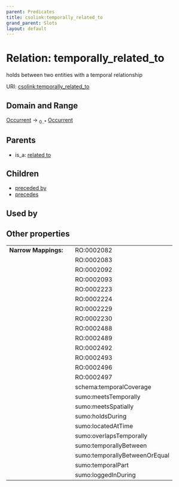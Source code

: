 ```yaml
---
parent: Predicates
title: csolink:temporally_related_to
grand_parent: Slots
layout: default
---
```


# Relation: temporally_related_to


holds between two entities with a temporal relationship

URI: [csolink:temporally_related_to](https://w3id.org/csolink/vocab/temporally_related_to)

## Domain and Range

[Occurrent](Occurrent.md) ->  <sub>0..*</sub> [Occurrent](Occurrent.md)

## Parents

 *  is_a: [related to](related_to.md)

## Children

 *  [preceded by](preceded_by.md)
 *  [precedes](precedes.md)

## Used by


## Other properties

|  |  |  |
| --- | --- | --- |
| **Narrow Mappings:** | | RO:0002082 |
|  | | RO:0002083 |
|  | | RO:0002092 |
|  | | RO:0002093 |
|  | | RO:0002223 |
|  | | RO:0002224 |
|  | | RO:0002229 |
|  | | RO:0002230 |
|  | | RO:0002488 |
|  | | RO:0002489 |
|  | | RO:0002492 |
|  | | RO:0002493 |
|  | | RO:0002496 |
|  | | RO:0002497 |
|  | | schema:temporalCoverage |
|  | | sumo:meetsTemporally |
|  | | sumo:meetsSpatially |
|  | | sumo:holdsDuring |
|  | | sumo:locatedAtTime |
|  | | sumo:overlapsTemporally |
|  | | sumo:temporallyBetween |
|  | | sumo:temporallyBetweenOrEqual |
|  | | sumo:temporalPart |
|  | | sumo:loggedInDuring |

